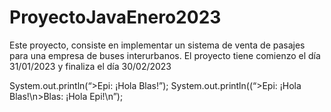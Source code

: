 # ProyectoJavaEnero2023
Este proyecto, consiste en implementar un sistema de venta de pasajes para una empresa de buses interurbanos. El proyecto tiene comienzo el día 31/01/2023 y finaliza el día 30/02/2023

System.out.println(“>Epi: ¡Hola Blas!”);
System.out.println((“>Epi: ¡Hola Blas!\n>Blas: ¡Hola Epi!\n”);

